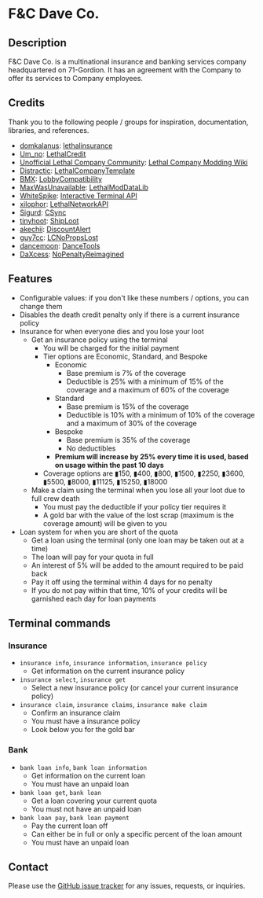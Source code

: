 # F&C Dave Co.

## Description

F&C Dave Co. is a multinational insurance and banking services company headquartered on 71-Gordion.
It has an agreement with the Company to offer its services to Company employees.

## Credits

Thank you to the following people / groups for inspiration, documentation, libraries, and references.

- [domkalanus](https://thunderstore.io/c/lethal-company/p/domkalanus/): [lethalinsurance](https://thunderstore.io/c/lethal-company/p/domkalanus/lethalinsurance/)
- [Um_no](https://thunderstore.io/c/lethal-company/p/Um_no/): [LethalCredit](https://thunderstore.io/c/lethal-company/p/Um_no/LethalCredit/)
- [Unofficial Lethal Company Community](https://github.com/LethalCompanyCommunity): [Lethal Company Modding Wiki](https://lethal.wiki/)
- [Distractic](https://github.com/Distractic): [LethalCompanyTemplate](https://github.com/Distractic/LethalCompanyTemplate)
- [BMX](https://thunderstore.io/c/lethal-company/p/BMX/): [LobbyCompatibility](https://thunderstore.io/c/lethal-company/p/BMX/LobbyCompatibility/)
- [MaxWasUnavailable](https://thunderstore.io/c/lethal-company/p/MaxWasUnavailable/): [LethalModDataLib](https://thunderstore.io/c/lethal-company/p/MaxWasUnavailable/LethalModDataLib/)
- [WhiteSpike](https://thunderstore.io/c/lethal-company/p/WhiteSpike/): [Interactive Terminal API](https://thunderstore.io/c/lethal-company/p/WhiteSpike/Interactive_Terminal_API/)
- [xilophor](https://thunderstore.io/c/lethal-company/p/xilophor/): [LethalNetworkAPI](https://thunderstore.io/c/lethal-company/p/xilophor/LethalNetworkAPI/)
- [Sigurd](https://thunderstore.io/c/lethal-company/p/Sigurd/): [CSync](https://thunderstore.io/c/lethal-company/p/Sigurd/CSync/)
- [tinyhoot](https://thunderstore.io/c/lethal-company/p/tinyhoot/): [ShipLoot](https://thunderstore.io/c/lethal-company/p/tinyhoot/ShipLoot/)
- [akechii](https://thunderstore.io/c/lethal-company/p/akechii/): [DiscountAlert](https://thunderstore.io/c/lethal-company/p/akechii/DiscountAlert/)
- [guy7cc](https://thunderstore.io/c/lethal-company/p/guy7cc/): [LCNoPropsLost](https://thunderstore.io/c/lethal-company/p/guy7cc/LCNoPropsLost/)
- [dancemoon](https://thunderstore.io/c/lethal-company/p/dancemoon/): [DanceTools](https://thunderstore.io/c/lethal-company/p/dancemoon/DanceTools/)
- [DaXcess](https://thunderstore.io/c/lethal-company/p/DaXcess/): [NoPenaltyReimagined](https://thunderstore.io/c/lethal-company/p/DaXcess/NoPenaltyReimagined/)

## Features

- Configurable values: if you don't like these numbers / options, you can change them
- Disables the death credit penalty only if there is a current insurance policy
- Insurance for when everyone dies and you lose your loot
	- Get an insurance policy using the terminal
		- You will be charged for the initial payment
		- Tier options are Economic, Standard, and Bespoke
			- Economic
				- Base premium is 7% of the coverage
				- Deductible is 25% with a minimum of 15% of the coverage and a maximum of 60% of the coverage
			- Standard
				- Base premium is 15% of the coverage
				- Deductible is 10% with a minimum of 10% of the coverage and a maximum of 30% of the coverage
			- Bespoke
				- Base premium is 35% of the coverage
				- No deductibles
			- **Premium will increase by 25% every time it is used, based on usage within the past 10 days**
		- Coverage options are ▮150, ▮400, ▮800, ▮1500, ▮2250, ▮3600, ▮5500, ▮8000, ▮11125, ▮15250, ▮18000
	- Make a claim using the terminal when you lose all your loot due to full crew death
		- You must pay the deductible if your policy tier requires it
		- A gold bar with the value of the lost scrap (maximum is the coverage amount) will be given to you
- Loan system for when you are short of the quota
	- Get a loan using the terminal (only one loan may be taken out at a time)
	- The loan will pay for your quota in full
	- An interest of 5% will be added to the amount required to be paid back
	- Pay it off using the terminal within 4 days for no penalty
	- If you do not pay within that time, 10% of your credits will be garnished each day for loan payments

## Terminal commands

### Insurance

- `insurance info`, `insurance information`, `insurance policy`
	- Get information on the current insurance policy
- `insurance select`, `insurance get`
	- Select a new insurance policy (or cancel your current insurance policy)
- `insurance claim`, `insurance claims`, `insurance make claim`
	- Confirm an insurance claim
	- You must have a insurance policy
	- Look below you for the gold bar

### Bank

- `bank loan info`, `bank loan information`
	- Get information on the current loan
	- You must have an unpaid loan
- `bank loan get`, `bank loan`
	- Get a loan covering your current quota
	- You must not have an unpaid loan
- `bank loan pay`, `bank loan payment`
	- Pay the current loan off
	- Can either be in full or only a specific percent of the loan amount
	- You must have an unpaid loan

## Contact

Please use the [GitHub issue tracker](https://github.com/tesinormed/FAndCDaveCo) for any issues, requests, or inquiries.
